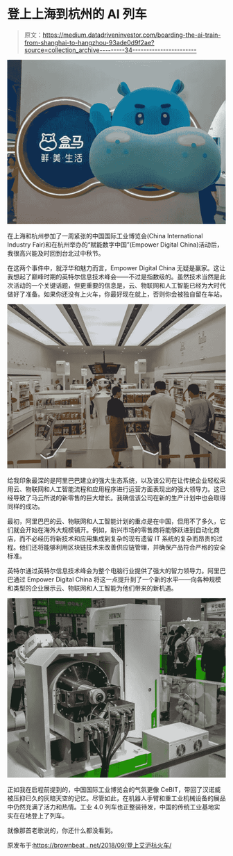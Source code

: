 # 登上上海到杭州的 AI 列车

> 原文：<https://medium.datadriveninvestor.com/boarding-the-ai-train-from-shanghai-to-hangzhou-93ade0d9f2ae?source=collection_archive---------34----------------------->

![](img/91c251890014fd7533c38fa0446d3afe.png)

在上海和杭州参加了一周紧张的中国国际工业博览会(China International Industry Fair)和在杭州举办的“赋能数字中国”(Empower Digital China)活动后，我很高兴能及时回到台北过中秋节。

在这两个事件中，就浮华和魅力而言，Empower Digital China 无疑是赢家。这让我想起了巅峰时期的英特尔信息技术峰会——不过是指数级的。虽然技术当然是此次活动的一个关键话题，但更重要的信息是，云、物联网和人工智能已经为大时代做好了准备。如果你还没有上火车，你最好现在就上，否则你会被独自留在车站。

![](img/a0cd940f389c1a9d2404232f370a1bd5.png)

给我印象最深的是阿里巴巴建立的强大生态系统，以及该公司在让传统企业轻松采用云、物联网和人工智能流程和应用程序进行运营方面表现出的强大领导力。这已经导致了马云所说的新零售的巨大增长。我确信该公司在新的生产计划中也会取得同样的成功。

最初，阿里巴巴的云、物联网和人工智能计划的重点是在中国，但用不了多久，它们就会开始在海外大规模铺开。例如，新兴市场的零售商将能够跃进到自动化商店，而不必经历将新技术和应用集成到复杂的现有遗留 IT 系统的复杂而昂贵的过程。他们还将能够利用区块链技术来改善供应链管理，并确保产品符合严格的安全标准。

英特尔通过英特尔信息技术峰会为整个电脑行业提供了强大的智力领导力。阿里巴巴通过 Empower Digital China 将这一点提升到了一个新的水平——向各种规模和类型的企业展示云、物联网和人工智能为他们带来的新机遇。

![](img/5188038440f7240ce8b436a5704a2362.png)

正如我在启程前提到的，中国国际工业博览会的气氛更像 CeBIT，带回了汉诺威被压抑已久的灰暗天空的记忆。尽管如此，在机器人手臂和重工业机械设备的展品中仍然充满了活力和热情。工业 4.0 列车也正整装待发，中国的传统工业基地实实在在地登上了列车。

就像那首老歌说的，你还什么都没看到。

原发布于:[https://brownbeat . net/2018/09/登上艾沪杭火车/](https://brownbeat.net/2018/09/boarding-the-ai-train-from-shanghai-to-hangzhou/)